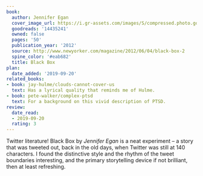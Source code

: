 ```yaml
---
book:
  author: Jennifer Egan
  cover_image_url: https://i.gr-assets.com/images/S/compressed.photo.goodreads.com/books/1338999208l/14435241.jpg
  goodreads: '14435241'
  owned: false
  pages: '50'
  publication_year: '2012'
  source: http://www.newyorker.com/magazine/2012/06/04/black-box-2
  spine_color: '#eab682'
  title: Black Box
plan:
  date_added: '2019-09-20'
related_books:
- book: jay-hulme/clouds-cannot-cover-us
  text: Has a lyrical quality that reminds me of Hulme.
- book: pete-walker/complex-ptsd
  text: For a background on this vivid description of PTSD.
review:
  date_read:
  - 2019-09-20
  rating: 3
---
```


Twitter literature!  Black Box by *Jennifer Egan* is a neat experiment – a story that was tweeted out, back in the old
days, when Twitter was still at 140 characters. I found the distinctive style and the rhythm of the tweet boundaries
interesting, and the primary storytelling device if not brilliant, then at least refreshing.
